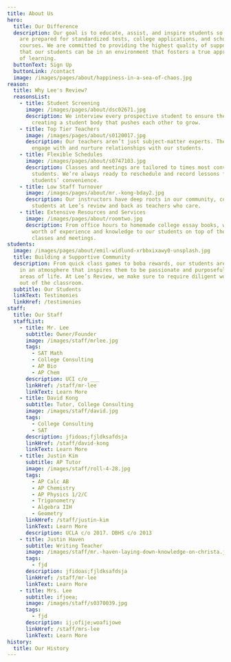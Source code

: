 ```yaml
---
title: About Us
hero:
  title: Our Difference
  description: Our goal is to educate, assist, and inspire students so that they
    are prepared for standardized tests, college applications, and school
    courses. We are committed to providing the highest quality of support so
    that our students can be in an environment that fosters a true appreciation
    of learning.
  buttonText: Sign Up
  buttonLink: /contact
  image: /images/pages/about/happiness-in-a-sea-of-chaos.jpg
reason:
  title: Why Lee's Review?
  reasonsList:
    - title: Student Screening
      image: /images/pages/about/dsc02671.jpg
      description: We interview every prospective student to ensure their commitment,
        creating a student body that pushes each other to grow.
    - title: Top Tier Teachers
      image: /images/pages/about/s0120017.jpg
      description: Our teachers aren’t just subject-matter experts. They know how to
        engage with and nurture relationships with our students.
    - title: Flexible Schedules
      image: /images/pages/about/s0747103.jpg
      description: Classes and meetings are tailored to times most convenient for
        students. We’re always ready to reschedule and record lessons for
        students’ convenience.
    - title: Low Staff Turnover
      image: /images/pages/about/mr.-kong-bday2.jpg
      description: Our instructors have deep roots in our community, coming up as
        students at Lee’s review and back as teachers who care.
    - title: Extensive Resources and Services
      image: /images/pages/about/roomtwo.jpg
      description: From office hours to homemade college essay books, we provide years
        worth of experience and knowledge to our students on top of their
        classes and meetings.
students:
  image: /images/pages/about/emil-widlund-xrbbxixawy0-unsplash.jpg
  title: Building a Supportive Community
  description: From quick class games to boba rewards, our students are immersed
    in an atmosphere that inspires them to be passionate and purposeful in all
    areas of life. At Lee’s Review, we make sure to require diligent work in and
    out of the classroom.
  subtitle: Our Students
  linkText: Testimonies
  linkHref: /testimonies
staff:
  title: Our Staff
  staffList:
    - title: Mr. Lee
      subtitle: Owner/Founder
      image: /images/staff/mrlee.jpg
      tags:
        - SAT Math
        - College Consulting
        - AP Bio
        - AP Chem
      description: UCI c/o ___
      linkHref: /staff/mr-lee
      linkText: Learn More
    - title: David Kong
      subtitle: Tutor, College Consulting
      image: /images/staff/david.jpg
      tags:
        - College Consulting
        - SAT
      description: jfidoas;fjldksafdsja
      linkHref: /staff/david-kong
      linkText: Learn More
    - title: Justin Kim
      subtitle: AP Tutor
      image: /images/staff/roll-4-28.jpg
      tags:
        - AP Calc AB
        - AP Chemistry
        - AP Physics 1/2/C
        - Trigonometry
        - Algebra IIH
        - Geometry
      linkHref: /staff/justin-kim
      linkText: Learn More
      description: UCLA c/o 2017. DBHS c/o 2013
    - title: Justin Haven
      subtitle: Writing Teacher
      image: /images/staff/mr.-haven-laying-down-knowledge-on-christa.jpg
      tags:
        - fjd
      description: jfidoas;fjldksafdsja
      linkHref: /staff/mr-lee
      linkText: Learn More
    - title: Mrs. Lee
      subtitle: ifjoea;
      image: /images/staff/s0370039.jpg
      tags:
        - fjd
      description: ij;ofije;woafijowe
      linkHref: /staff/mrs-lee
      linkText: Learn More
history:
  title: Our History
---
```

